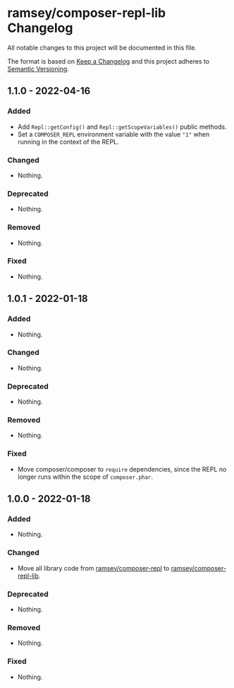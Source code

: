 # ramsey/composer-repl-lib Changelog

All notable changes to this project will be documented in this file.

The format is based on [Keep a Changelog](http://keepachangelog.com/en/1.0.0/)
and this project adheres to [Semantic Versioning](http://semver.org/spec/v2.0.0.html).

## 1.1.0 - 2022-04-16

### Added

- Add `Repl::getConfig()` and `Repl::getScopeVariables()` public methods.
- Set a `COMPOSER_REPL` environment variable with the value `"1"` when running in the context of the REPL.

### Changed

- Nothing.

### Deprecated

- Nothing.

### Removed

- Nothing.

### Fixed

- Nothing.

## 1.0.1 - 2022-01-18

### Added

- Nothing.

### Changed

- Nothing.

### Deprecated

- Nothing.

### Removed

- Nothing.

### Fixed

- Move composer/composer to `require` dependencies, since the REPL no longer runs within the scope of `composer.phar`.

## 1.0.0 - 2022-01-18

### Added

- Nothing.

### Changed

- Move all library code from [ramsey/composer-repl](https://github.com/ramsey/composer-repl) to [ramsey/composer-repl-lib](https://github.com/ramsey/composer-repl-lib).

### Deprecated

- Nothing.

### Removed

- Nothing.

### Fixed

- Nothing.
